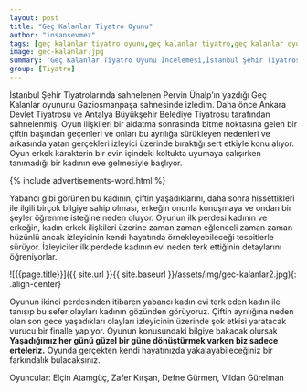```yaml
---
layout: post
title: "Geç Kalanlar Tiyatro Oyunu"
author: "insansevmez"
tags: [geç kalanlar tiyatro oyunu,geç kalanlar tiyatro,geç kalanlar oyunu yorum,defne gürmen,elçin atamgüç,zafer kırşan,tiyatro oyunu]
image: gec-kalanlar.jpg
summary: "Geç Kalanlar Tiyatro Oyunu İncelemesi,İstanbul Şehir Tiyatrosu,İstanbul Devlet Tiyatrosu"
group: [Tiyatro]
---
```


İstanbul Şehir Tiyatrolarında sahnelenen Pervin Ünalp’ın yazdığı Geç Kalanlar oyununu Gaziosmanpaşa sahnesinde izledim. Daha önce Ankara Devlet Tiyatrosu ve Antalya Büyükşehir Belediye Tiyatrosu tarafından sahnelenmiş. Oyun ilişkileri bir aldatma sonrasında bitme noktasına gelen bir çiftin başından geçenleri ve onları bu ayrılığa sürükleyen nedenleri ve arkasında yatan gerçekleri izleyici üzerinde bıraktığı sert etkiyle konu alıyor. Oyun erkek karakterin bir evin içindeki koltukta uyumaya çalışırken tanımadığı bir kadının eve gelmesiyle başlıyor. 

{% include advertisements-word.html %} 

Yabancı gibi görünen bu kadının, çiftin yaşadıklarını, daha sonra hissettikleri ile ilgili birçok bilgiye sahip olması, erkeğin onunla konuşmaya ve ondan bir şeyler öğrenme isteğine neden oluyor. Oyunun ilk perdesi kadının ve erkeğin, kadın erkek ilişkileri üzerine zaman zaman eğlenceli zaman zaman hüzünlü ancak izleyicinin kendi hayatında örnekleyebileceği tespitlerle sürüyor. İzleyiciler ilk perdede kadının evi neden terk ettiğinin detaylarını öğreniyorlar. 

 ![{{page.title}}]({{ site.url }}{{ site.baseurl }}/assets/img/gec-kalanlar2.jpg){: .align-center}

Oyunun ikinci perdesinden itibaren yabancı kadın evi terk eden kadın ile tanışıp bu sefer olayları kadının gözünden görüyoruz. Çiftin ayrılığına neden olan son gece yaşadıkları olayları izleyicinin üzerinde şok etkisi yaratacak vurucu bir finalle yapıyor. Oyunun konusundaki bilgiye bakacak olursak **Yaşadığımız her günü güzel bir güne dönüştürmek varken biz sadece erteleriz.** Oyunda gerçekten kendi hayatınızda yakalayabileceğiniz bir farkındalık bulacaksınız. 

Oyuncular: Elçin Atamgüç, Zafer Kırşan, Defne Gürmen, Vildan Gürelman


